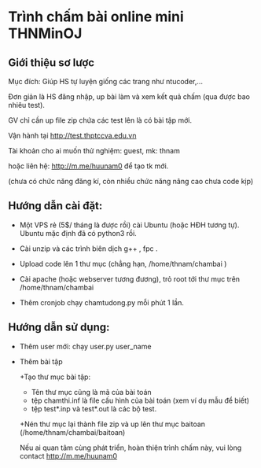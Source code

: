 # Trình chấm bài online mini THNMinOJ

## Giới thiệu sơ lược

Mục đích: 
Giúp HS tự luyện giống các trang như ntucoder,...

Đơn giản là HS đăng nhập, up bài làm và xem kết quả chấm (qua được bao nhiêu test).

GV chỉ cần up file zip chứa các test lên là có bài tập mới.

Vận hành tại http://test.thptccva.edu.vn

Tài khoản cho ai muốn thử nghiệm: guest, mk: thnam

hoặc liên hệ: http://m.me/huunam0 để tạo tk mới.

(chưa có chức năng đăng kí, còn nhiều chức năng nâng cao chưa code kịp)


## Hướng dẫn cài đặt:


+ Một VPS rẻ (5$/ tháng là được rồi) cài Ubuntu (hoặc HĐH tương tự). 
Ubuntu mặc định đã có python3 rồi.

+ Cài unzip và các trình biên dịch g++ , fpc .

+ Upload code lên 1 thư mục (chẳng hạn, /home/thnam/chambai )

+ Cài apache (hoặc webserver tương đương), trỏ root tới thư mục trên /home/thnam/chambai

+ Thêm cronjob chạy chamtudong.py mỗi phút 1 lần.

## Hướng dẫn sử dụng:

+ Thêm user mới: chạy user.py user_name

+ Thêm bài tập

  +Tạo thư mục bài tập:
    - Tên thư mục cũng là mã của bài toán
    - tệp chamthi.inf là file cấu hình của bài toán (xem ví dụ mẫu để biết)
    - tệp test*.inp và test*.out là các bộ test.
    
  +Nén thư mục lại thành file zip và up lên thư mục baitoan (/home/thnam/chambai/baitoan)
  
  
  Nếu ai quan tâm cùng phát triển, hoàn thiện trình chấm này, vui lòng contact  http://m.me/huunam0
